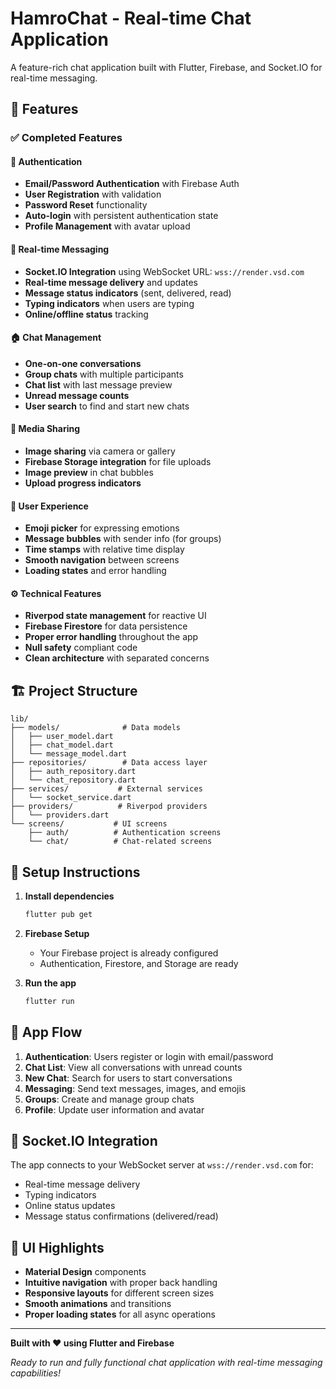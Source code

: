 # HamroChat - Real-time Chat Application

A feature-rich chat application built with Flutter, Firebase, and Socket.IO for real-time messaging.

## 🚀 Features

### ✅ Completed Features

#### 🔐 Authentication
- **Email/Password Authentication** with Firebase Auth
- **User Registration** with validation
- **Password Reset** functionality
- **Auto-login** with persistent authentication state
- **Profile Management** with avatar upload

#### 💬 Real-time Messaging
- **Socket.IO Integration** using WebSocket URL: `wss://render.vsd.com`
- **Real-time message delivery** and updates
- **Message status indicators** (sent, delivered, read)
- **Typing indicators** when users are typing
- **Online/offline status** tracking

#### 🏠 Chat Management
- **One-on-one conversations**
- **Group chats** with multiple participants
- **Chat list** with last message preview
- **Unread message counts**
- **User search** to find and start new chats

#### 📱 Media Sharing
- **Image sharing** via camera or gallery
- **Firebase Storage integration** for file uploads
- **Image preview** in chat bubbles
- **Upload progress indicators**

#### 🎨 User Experience
- **Emoji picker** for expressing emotions
- **Message bubbles** with sender info (for groups)
- **Time stamps** with relative time display
- **Smooth navigation** between screens
- **Loading states** and error handling

#### ⚙️ Technical Features
- **Riverpod state management** for reactive UI
- **Firebase Firestore** for data persistence
- **Proper error handling** throughout the app
- **Null safety** compliant code
- **Clean architecture** with separated concerns

## 🏗️ Project Structure

```
lib/
├── models/              # Data models
│   ├── user_model.dart
│   ├── chat_model.dart
│   └── message_model.dart
├── repositories/        # Data access layer
│   ├── auth_repository.dart
│   └── chat_repository.dart
├── services/           # External services
│   └── socket_service.dart
├── providers/          # Riverpod providers
│   └── providers.dart
└── screens/           # UI screens
    ├── auth/          # Authentication screens
    └── chat/          # Chat-related screens
```

## 🔧 Setup Instructions

1. **Install dependencies**
   ```bash
   flutter pub get
   ```

2. **Firebase Setup**
   - Your Firebase project is already configured
   - Authentication, Firestore, and Storage are ready

3. **Run the app**
   ```bash
   flutter run
   ```

## 📱 App Flow

1. **Authentication**: Users register or login with email/password
2. **Chat List**: View all conversations with unread counts
3. **New Chat**: Search for users to start conversations
4. **Messaging**: Send text messages, images, and emojis
5. **Groups**: Create and manage group chats
6. **Profile**: Update user information and avatar

## 🔮 Socket.IO Integration

The app connects to your WebSocket server at `wss://render.vsd.com` for:
- Real-time message delivery
- Typing indicators
- Online status updates
- Message status confirmations (delivered/read)

## 🎨 UI Highlights

- **Material Design** components
- **Intuitive navigation** with proper back handling
- **Responsive layouts** for different screen sizes
- **Smooth animations** and transitions
- **Proper loading states** for all async operations

---

**Built with ❤️ using Flutter and Firebase**

*Ready to run and fully functional chat application with real-time messaging capabilities!*
